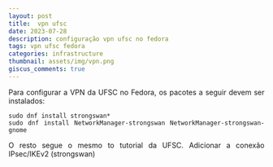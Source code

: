 ```yaml
---
layout: post
title:  vpn ufsc
date: 2023-07-28
description: configuração vpn ufsc no fedora
tags: vpn ufsc fedora
categories: infrastructure
thumbnail: assets/img/vpn.png
giscus_comments: true
---
```


<style>body {text-align: justify}</style>

Para configurar a VPN da UFSC no Fedora, os pacotes a seguir devem ser instalados:

    sudo dnf install strongswan*
    sudo dnf install NetworkManager-strongswan NetworkManager-strongswan-gnome

O resto segue o mesmo to tutorial da UFSC. Adicionar a conexão IPsec/IKEv2 (strongswan)


